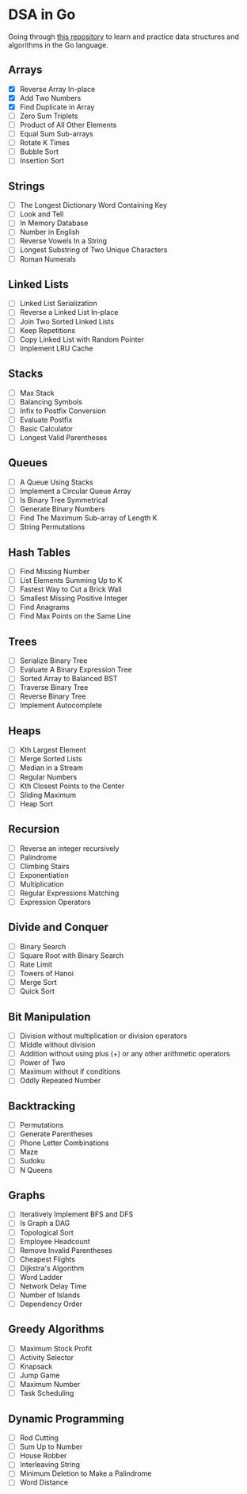 # DSA in Go

Going through [this repository](https://github.com/spring1843/go-dsa/) to learn and practice data structures and algorithms in the Go language.

## Arrays

- [x] Reverse Array In-place
- [x] Add Two Numbers
- [x] Find Duplicate in Array
- [ ] Zero Sum Triplets
- [ ] Product of All Other Elements
- [ ] Equal Sum Sub-arrays
- [ ] Rotate K Times
- [ ] Bubble Sort
- [ ] Insertion Sort

## Strings

- [ ] The Longest Dictionary Word Containing Key
- [ ] Look and Tell
- [ ] In Memory Database
- [ ] Number in English
- [ ] Reverse Vowels In a String
- [ ] Longest Substring of Two Unique Characters
- [ ] Roman Numerals

## Linked Lists

- [ ] Linked List Serialization
- [ ] Reverse a Linked List In-place
- [ ] Join Two Sorted Linked Lists
- [ ] Keep Repetitions
- [ ] Copy Linked List with Random Pointer
- [ ] Implement LRU Cache

## Stacks

- [ ] Max Stack
- [ ] Balancing Symbols
- [ ] Infix to Postfix Conversion
- [ ] Evaluate Postfix
- [ ] Basic Calculator
- [ ] Longest Valid Parentheses

## Queues

- [ ] A Queue Using Stacks
- [ ] Implement a Circular Queue Array
- [ ] Is Binary Tree Symmetrical
- [ ] Generate Binary Numbers
- [ ] Find The Maximum Sub-array of Length K
- [ ] String Permutations

## Hash Tables

- [ ] Find Missing Number
- [ ] List Elements Summing Up to K
- [ ] Fastest Way to Cut a Brick Wall
- [ ] Smallest Missing Positive Integer
- [ ] Find Anagrams
- [ ] Find Max Points on the Same Line

## Trees

- [ ] Serialize Binary Tree
- [ ] Evaluate A Binary Expression Tree
- [ ] Sorted Array to Balanced BST
- [ ] Traverse Binary Tree
- [ ] Reverse Binary Tree
- [ ] Implement Autocomplete

## Heaps

- [ ] Kth Largest Element
- [ ] Merge Sorted Lists
- [ ] Median in a Stream
- [ ] Regular Numbers
- [ ] Kth Closest Points to the Center
- [ ] Sliding Maximum
- [ ] Heap Sort

## Recursion

- [ ] Reverse an integer recursively
- [ ] Palindrome
- [ ] Climbing Stairs
- [ ] Exponentiation
- [ ] Multiplication
- [ ] Regular Expressions Matching
- [ ] Expression Operators

## Divide and Conquer

- [ ] Binary Search
- [ ] Square Root with Binary Search
- [ ] Rate Limit
- [ ] Towers of Hanoi
- [ ] Merge Sort
- [ ] Quick Sort

## Bit Manipulation

- [ ] Division without multiplication or division operators
- [ ] Middle without division
- [ ] Addition without using plus (+) or any other arithmetic operators
- [ ] Power of Two
- [ ] Maximum without if conditions
- [ ] Oddly Repeated Number

## Backtracking

- [ ] Permutations
- [ ] Generate Parentheses
- [ ] Phone Letter Combinations
- [ ] Maze
- [ ] Sudoku
- [ ] N Queens

## Graphs

- [ ] Iteratively Implement BFS and DFS
- [ ] Is Graph a DAG
- [ ] Topological Sort
- [ ] Employee Headcount
- [ ] Remove Invalid Parentheses
- [ ] Cheapest Flights
- [ ] Dijkstra's Algorithm
- [ ] Word Ladder
- [ ] Network Delay Time
- [ ] Number of Islands
- [ ] Dependency Order

## Greedy Algorithms

- [ ] Maximum Stock Profit
- [ ] Activity Selector
- [ ] Knapsack
- [ ] Jump Game
- [ ] Maximum Number
- [ ] Task Scheduling

## Dynamic Programming

- [ ] Rod Cutting
- [ ] Sum Up to Number
- [ ] House Robber
- [ ] Interleaving String
- [ ] Minimum Deletion to Make a Palindrome
- [ ] Word Distance
